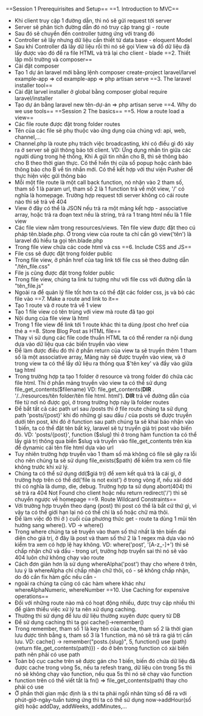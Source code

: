 ==Session 1 Prerequirisites and Setup==
==1. Introduction to MVC==
- Khi client truy cập 1 đường dẫn, thì nó sẽ gửi request tới server
- Server sẽ phân tích đường dẫn đó nó truy cập trang gì - route
- Sau đó sẽ chuyển đến controller tương ứng với trang đó
- Controller sẽ lấy nhưng dữ liệu cần thiết từ data base - eloquent Model
- Sau khi Controller đã lấy dữ liệu rồi thì nó sẽ gọi View và đổ dữ liệu đã lấy được vào đó để ra file HTML và trả lại cho client - blade
==2. Thiết lập môi trường và composer==
- Cài đặt composer
- Tạo 1 dự án laravel mới bằng lệnh composer create-project laravel/larvel example-app => cd example-app => php artisan serve
==3. The laravel installer tool==
- Cài đặt larvel installer ở global bằng composer global require laravel/installer 
- Tạo dự án bằng laravel new tên-dự-án => php artisan serve
==4. Why do we use tools==
==Session 2 The basics==
==5. How a route load a view==
- Các file route được đặt trong folder routes
- Tên của các file sẽ phụ thuộc vào ứng dụng của chúng vd: api, web, channel,...
- Channel.php là route phụ trách việc broadcasting, khi có điều gì đó xảy ra ở server sẽ gửi thông báo tới client. VD: Ứng dụng nhắn tin giữa các người dùng trong hệ thống, Khi A gửi tin nhắn cho B, thì sẽ thông báo cho B theo thời gian thực. Có thể hiển thị cửa sổ popup hoặc cảnh báo thông báo cho B về tin nhắn mới. Có thể kết hợp với thư viện Pusher để thực hiện việc gửi thông báo
- Mỗi một file route là một call back function, nó nhận vào 2 tham số, tham số 1 là param url, tham số 2 là 1 function trả về một view, '/' có nghĩa là homepage. Trường hợp request tới server không có cái route nào thì sẽ trả về 404
- View ở đây có thể là JSON nếu trả ra một mảng kết hợp - associative array, hoặc trả ra đoạn text nếu là string, trả ra 1 trang html nếu là 1 file view
- Các file view nằm trong resources/views. Tên file view được đặt theo cú pháp tên.blade.php. Ở trong view của route ta chỉ cần gõ view('tên') là laravel đủ hiểu ta gọi tên.blade.php
- Trong file view chứa các code html và css
==6. Include CSS and JS==
- File css sẽ được đặt trong folder public
- Trong file view, ở phần href của tag link tới file css sẽ theo đường dẫn "/tên_file.css"
- File js cũng được đặt trong folder public
- Trong file view, chúng ta link tư tượng như với file css với đường dẫn là "tên_file.js"
- Ngoài ra để quản lý file tốt hơn ta có thể đặt các folder css, js và bỏ các file vào
==7. Make a route and link to it==
- Tạo 1 route và ở route trả về 1 view
- Tạo 1 file view có tên trùng với view mà route đã tạo gọi
- Nội dung của file view là html
- Trong 1 file view để link tới 1 route khác thì ta dùng /post cho href của thẻ a
==8. Store Blog Post as HTML file==
- Thay vì sử dụng các file code thuần HTML ta có thể render ra nội dung dựa vào dữ liệu qua các biến truyền vào view
- Để làm được điều đó thì ở phần return của view ta sẽ truyền thêm 1 tham số là một associative array, Mảng này sẽ được truyền vào view, và ở trong view ta có thể lấy dữ liệu ra thông qua $'tên key' và đẩy vào giữa tag html
- Trong trường hợp ta tạo 1 folder ở resource và trong folder đó chứa các file html. Thì ở phần mảng truyền vào view ta có thể sử dụng file_get_contents($filename) VD: file_get_contents(__DIR__ . '/../resources/tên folder/tên file html. html'). __DIR__ trả về đường dẫn của file từ nơi nó được gọi, ở trong trường hợp này là folder routes
- Để bắt tất cả các path url sau /posts thì ở file route chúng ta sử dụng path 'posts/{post}' khi đó những gì sau dấu / của posts sẽ được truyền dưới tên post, khi đó ở function sau path chúng ta sẽ khai báo nhận vào 1 biến, ta có thể đặt tên bất kỳ, laravel sẽ tự truyền giá trị post vào biến đó. VD: 'posts/{post}', function ($slug) thì ở trong hàm function ta có thể lấy giá trị thông qua biến $slug và truyền vào file_get_contents trên kia để dynamic cái tên file html dựa vào url
- Tuy nhiên trường hợp truyền vào 1 tham số mà không có file sẽ gây ra lỗi cho nên chúng ta sẽ sử dụng file_exists($path) để kiểm tra xem có file không trước khi xử lý.
- Chúng ta có thể sử dụng dd($giá trị) để xem kết quả trả là cái gì, ở trường hợp trên có thể dd('file is not exist') ở trong vòng if, nếu xài ddd thì có nghĩa là dump, die, debug. Trường hợp ta sử dụng abort(404) thì sẽ trả ra 404 Not Found cho client hoặc nếu return redirect('/') thì sẽ chuyển ngược về homepage
==9. Route Wildcard Constraints==
- Với trường hợp truyền theo dạng {post} thì post có thể là bất cứ thứ gì, vì vậy ta có thể giới hạn lại nó có thể chỉ là số hoặc chữ mà thôi.
- Để làm việc đó thì ở ) cuối của phương thức get - route ta dùng 1 mũi tên hướng sang where(). VD -> where()
- Trong where chúng ta sẽ truyền vào tham số thứ nhất là tên biến đại diện cho giá trị, ở đây là post và tham số thứ 2 là 1 regex mà dựa vào nó kiểm tra xem có hợp lệ hay không. VD: where('post', '[A-z_\-]+') thì sẽ chấp nhận chữ và dấu - trong url, trường hợp truyền sai thì nó sẽ vào 404 luôn chứ không chạy vào route
- Cách đơn giản hơn là sử dụng whereAlpha('post') thay cho where ở trên, lưu ý là whereAlpha chỉ chấp nhận chữ thôi, có - sẽ không chấp nhận, do đó cần fix hàm gốc nếu cần -
- ngoài ra chúng ta cũng có các hàm where khác như whereAlphaNumeric, whereNumber
==10. Use Caching for expensive operations==
- Đối với những route nào mà có hoạt động nhiều, được truy cập nhiều thì để giảm thiểu việc xử lý ta nên xử dụng caching.
- Thường thì sử dụng để lưu dữ liệu thường xuyên được query từ DB
- Để sử dụng caching thì ta gọi cache()->remember()
- Trong remember, tham số 1 là key tên của cache, tham số 2 là thời gian lưu được tính bằng s, tham số 3 là 1 function, mà nó sẽ trả ra giá trị cần lưu. VD: cache() -> remember("posts.{slug}", 5, function() use (path) {return file_get_contents(path)}) - do ở bên trong function có xài biến path nên phải có use path
- Toàn bộ cục cache trên sẽ được gán cho 1 biến, biến đó chứa dữ liệu đã được cache trong vòng 5s, nếu ta refesh trang, dữ liệu còn trong 5s thì nó sẽ không chạy vào function, nếu qua 5s thì nó sẽ chạy vào function
- function trên có thể viết tắt là fn() => file_get_contents(path) thay cho phải có use
- Ở phần thời gian mặc định là s thì ta phải ngồi nhân từng số để ra với phút-giờ-ngày-tuần tương ứng thì ta có thể sử dụng now->addHour(số giờ) hoặc addDay, addWeeks, addMinutes,...